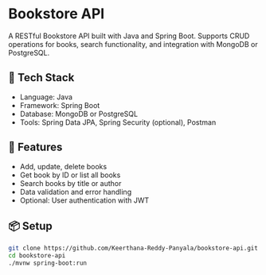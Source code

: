 # Bookstore API

A RESTful Bookstore API built with Java and Spring Boot. Supports CRUD operations for books, search functionality, and integration with MongoDB or PostgreSQL.

## 🔧 Tech Stack
- Language: Java
- Framework: Spring Boot
- Database: MongoDB or PostgreSQL
- Tools: Spring Data JPA, Spring Security (optional), Postman

## 🚀 Features
- Add, update, delete books
- Get book by ID or list all books
- Search books by title or author
- Data validation and error handling
- Optional: User authentication with JWT

## 📦 Setup

```bash
git clone https://github.com/Keerthana-Reddy-Panyala/bookstore-api.git
cd bookstore-api
./mvnw spring-boot:run
